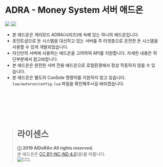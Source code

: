 # ADRA - Money System 서버 애드온
![](https://cdn.discordapp.com/attachments/542387372453527565/615917163685085225/1.png)
![](https://cdn.discordapp.com/attachments/542387372453527565/615917164410568705/3.png)

- 본 애드온은 게리모드 ADRA(시리즈)에 속해 있는 하나의 애드온입니다.    
- 포인트샵으로 돈 시스템을 대신하고 있는 서버를 주 타겟층으로 온전한 돈 시스템을 사용할 수 있게 개발되었습니다.    
- 자신만의 서버에 사용하는 애드온을 고려하여 API를 지원합니다. 자세한 내용은 하단부분에서 참고바랍니다.
- 본 애드온은 완전한 서버 전용 애드온으로 로컬환경에서 정상 작동하지 않을 수 있습니다.    
- 본 애드온은 별도의 ConSole 명령어를 지원하지 않고 있습니다. ``lua/autorun/config.lua`` 파일을 확인해주시길 바라겠습니다.
<br/>

##

<br/>
<br/>

> # 라이센스
> **ⓒ 2019 AlDeRAn All rights reserved.**    
> 본 애드온은 [CC BY-NC-ND 4.0](https://creativecommons.org/licenses/by-nc-nd/4.0/)(을)를 따릅니다.    
> ![CCL](https://i.creativecommons.org/l/by-nc-nd/4.0/88x31.png)
